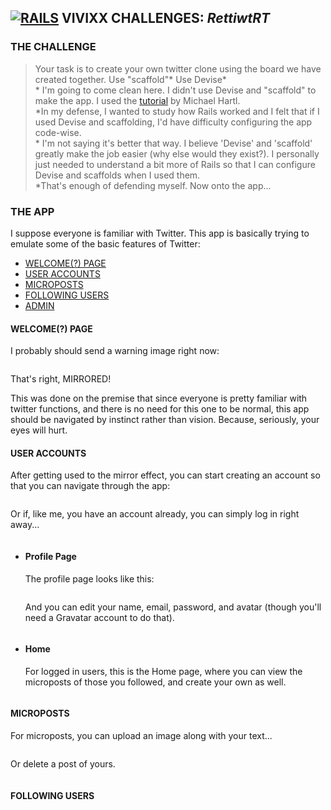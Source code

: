 ## **[![RAILS]("Rails")](http://rubyonrails.org/) VIVIXX CHALLENGES: _RettiwtRT_**

### THE CHALLENGE
> Your task is to create your own twitter clone using the board we have created together.
Use "scaffold"*
Use Devise*
\
\* I'm going to come clean here. I didn't use Devise and "scaffold" to make the app. I used the [tutorial](https://www.railstutorial.org/book/static_pages) by Michael Hartl.
\
*In my defense, I wanted to study how Rails worked and I felt that if I used Devise and scaffolding, I'd have difficulty configuring the app code-wise.
\
\* I'm not saying it's better that way. I believe 'Devise' and 'scaffold' greatly make the job easier (why else would they exist?). I personally just needed to understand a bit more of Rails so that I can configure Devise and scaffolds when I used them.
\
\*That's enough of defending myself. Now onto the app...

### THE APP

I suppose everyone is familiar with Twitter. This app is basically trying to emulate some of the basic features of Twitter:

- [WELCOME(?) PAGE](#)
- [USER ACCOUNTS](#)
- [MICROPOSTS](#)
- [FOLLOWING USERS](#)
- [ADMIN](#)

#### WELCOME(?) PAGE

I probably should send a warning image right now:

![]()

That's right, MIRRORED!

This was done on the premise that since everyone is pretty familiar with twitter functions, and there is no need for this one to be normal, this app should be navigated by instinct rather than vision. Because, seriously, your eyes will hurt.

#### USER ACCOUNTS

After getting used to the mirror effect, you can start creating an account so that you can navigate through the app:

![]()

Or if, like me, you have an account already, you can simply log in right away...

![]()

- #### Profile Page
    The profile page looks like this:

    ![]()

    And you can edit your name, email, password, and avatar (though you'll need a Gravatar account to do that).

    ![]()

- #### Home
    For logged in users, this is the Home page, where you can view the microposts of those you followed, and create your own as well.

    ![]()

#### MICROPOSTS
For microposts, you can upload an image along with your text...

![]()

Or delete a post of yours.

![]()

#### FOLLOWING USERS
